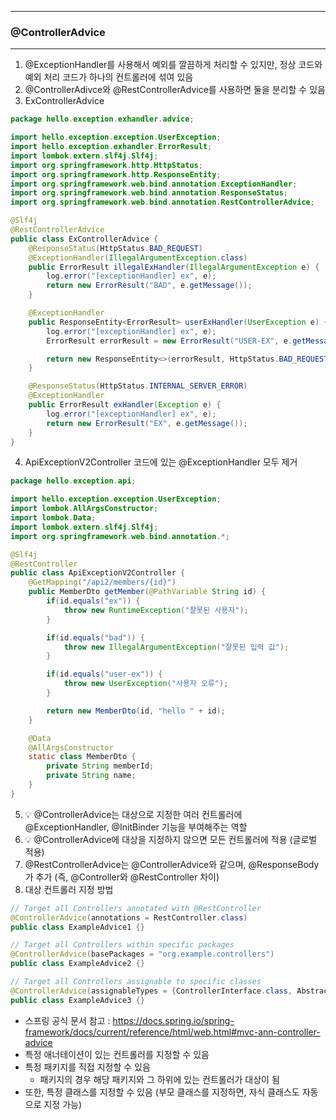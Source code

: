 -----
### @ControllerAdvice
-----
1. @ExceptionHandler를 사용해서 예외를 깔끔하게 처리할 수 있지만, 정상 코드와 예외 처리 코드가 하나의 컨트롤러에 섞여 있음
2. @ControllerAdivce와 @RestControllerAdvice를 사용하면 둘을 분리할 수 있음
3. ExControllerAdvice
```java
package hello.exception.exhandler.advice;

import hello.exception.exception.UserException;
import hello.exception.exhandler.ErrorResult;
import lombok.extern.slf4j.Slf4j;
import org.springframework.http.HttpStatus;
import org.springframework.http.ResponseEntity;
import org.springframework.web.bind.annotation.ExceptionHandler;
import org.springframework.web.bind.annotation.ResponseStatus;
import org.springframework.web.bind.annotation.RestControllerAdvice;

@Slf4j
@RestControllerAdvice
public class ExControllerAdvice {
    @ResponseStatus(HttpStatus.BAD_REQUEST)
    @ExceptionHandler(IllegalArgumentException.class)
    public ErrorResult illegalExHandler(IllegalArgumentException e) {
        log.error("[exceptionHandler] ex", e);
        return new ErrorResult("BAD", e.getMessage());
    }

    @ExceptionHandler
    public ResponseEntity<ErrorResult> userExHandler(UserException e) {
        log.error("[exceptionHandler] ex", e);
        ErrorResult errorResult = new ErrorResult("USER-EX", e.getMessage());

        return new ResponseEntity<>(errorResult, HttpStatus.BAD_REQUEST);
    }

    @ResponseStatus(HttpStatus.INTERNAL_SERVER_ERROR)
    @ExceptionHandler
    public ErrorResult exHandler(Exception e) {
        log.error("[exceptionHandler] ex", e);
        return new ErrorResult("EX", e.getMessage());
    }
}
```

4. ApiExceptionV2Controller 코드에 있는 @ExceptionHandler 모두 제거
```java
package hello.exception.api;

import hello.exception.exception.UserException;
import lombok.AllArgsConstructor;
import lombok.Data;
import lombok.extern.slf4j.Slf4j;
import org.springframework.web.bind.annotation.*;

@Slf4j
@RestController
public class ApiExceptionV2Controller {
    @GetMapping("/api2/members/{id}")
    public MemberDto getMember(@PathVariable String id) {
        if(id.equals("ex")) {
            throw new RuntimeException("잘못된 사용자");
        }

        if(id.equals("bad")) {
            throw new IllegalArgumentException("잘못된 입력 값");
        }

        if(id.equals("user-ex")) {
            throw new UserException("사용자 오류");
        }

        return new MemberDto(id, "hello " + id);
    }

    @Data
    @AllArgsConstructor
    static class MemberDto {
        private String memberId;
        private String name;
    }
}
```

5. 💡 @ControllerAdvice는 대상으로 지정한 여러 컨트롤러에 @ExceptionHandler, @InitBinder 기능을 부여해주는 역할
6. 💡 @ControllerAdvice에 대상을 지정하지 않으면 모든 컨트롤러에 적용 (글로벌 적용)
7. @RestControllerAdvice는 @ControllerAdvice와 같으며, @ResponseBody가 추가 (즉, @Controller와 @RestController 차이)
8. 대상 컨트롤러 지정 방법
```java
// Target all Controllers annotated with @RestController 
@ControllerAdvice(annotations = RestController.class) 
public class ExampleAdvice1 {}

// Target all Controllers within specific packages 
@ControllerAdvice(basePackages = "org.example.controllers") 
public class ExampleAdvice2 {}

// Target all Controllers assignable to specific classes
@ControllerAdvice(assignableTypes = {ControllerInterface.class, AbstractController.class})
public class ExampleAdvice3 {}
```
  - 스프링 공식 문서 참고 : https://docs.spring.io/spring-framework/docs/current/reference/html/web.html#mvc-ann-controller-advice
  - 특정 애너테이션이 있는 컨트롤러를 지정할 수 있음
  - 특정 패키지를 직접 지정할 수 있음
    + 패키지의 경우 해당 패키지와 그 하위에 있는 컨트롤러가 대상이 됨
  - 또한, 특정 클래스를 지정할 수 있음 (부모 클래스를 지정하면, 자식 클래스도 자동으로 지정 가능)
